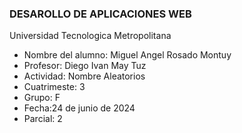 ### DESAROLLO DE APLICACIONES WEB
<P>
Universidad Tecnologica Metropolitana
</P>

- Nombre del alumno: Miguel Angel Rosado Montuy
- Profesor: Diego Ivan May Tuz
- Actividad:  Nombre Aleatorios
- Cuatrimeste: 3
- Grupo: F
- Fecha:24 de junio de 2024
- Parcial: 2
